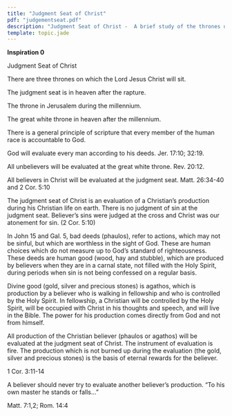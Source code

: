 ```yaml
---
title: "Judgment Seat of Christ"
pdf: "judgementseat.pdf"
description: "Judgment Seat of Christ -  A brief study of the thrones upon which Christ will sit, in heaven and on earth, after the Church Age."
template: topic.jade
---
```



**Inspiration 0**

Judgment Seat of Christ

There are three thrones on which the Lord Jesus Christ will sit.

The judgment seat is in heaven after the rapture.

The throne in Jerusalem during the millennium.

The great white throne in heaven after the millennium.

There is a general principle of scripture that every member of the human
race is accountable to God.

God will evaluate every man according to his deeds. Jer. 17:10; 32:19.

All unbelievers will be evaluated at the great white throne. Rev. 20:12.

All believers in Christ will be evaluated at the judgment seat. Matt.
26:34-40 and 2 Cor. 5:10

The judgment seat of Christ is an evaluation of a Christian’s production
during his Christian life on earth. There is no judgment of sin at the
judgment seat. Believer’s sins were judged at the cross and Christ was
our atonement for sin. (2 Cor. 5:10)

In John 15 and Gal. 5, bad deeds (phaulos), refer to actions, which may
not be sinful, but which are worthless in the sight of God. These are
human choices which do not measure up to God’s standard of
righteousness. These deeds are human good (wood, hay and stubble), which
are produced by believers when they are in a carnal state, not filled
with the Holy Spirit, during periods when sin is not being confessed on
a regular basis.

Divine good (gold, silver and precious stones) is agathos, which is
production by a believer who is walking in fellowship and who is
controlled by the Holy Spirit. In fellowship, a Christian will be
controlled by the Holy Spirit, will be occupied with Christ in his
thoughts and speech, and will live in the Bible. The power for his
production comes directly from God and not from himself.

All production of the Christian believer (phaulos or agathos) will be
evaluated at the judgment seat of Christ. The instrument of evaluation
is fire. The production which is not burned up during the evaluation
(the gold, silver and precious stones) is the basis of eternal rewards
for the believer.

1 Cor. 3:11-14

A believer should never try to evaluate another believer’s production.
“To his own master he stands or falls…”

Matt. 7:1,2; Rom. 14:4

